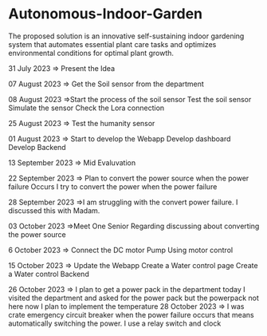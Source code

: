 # Autonomous-Indoor-Garden
The proposed solution is an innovative self-sustaining indoor  gardening system that automates essential plant care tasks and  optimizes environmental conditions for optimal plant growth.



31 July 2023 => Present the Idea

07 August 2023 => Get the Soil sensor from the department

08 August 2023 =>Start the process of the soil sensor
                  Test the soil sensor 
                  Simulate the sensor
                  Check the Lora connection

25 August 2023 => Test the humanity sensor 

01 August 2023 => Start to develop the Webapp
                  Develop dashboard 
                  Develop Backend
                  
13 September 2023 => Mid Evaluvation

22 September 2023 => Plan to convert the power source when the power failure Occurs
                    I try to convert the power when the power failure

28 September 2023 =>I am struggling with the convert power failure. 
                    I discussed this with Madam.

03 October 2023  =>Meet One Senior Regarding discussing  about converting the power source

6 October 2023 => Connect the DC motor Pump
                    Using motor control

15 October 2023 => Update the Webapp
                  Create a Water control page
                  Create a Water control Backend

26 October 2023 => I plan to get a power pack in the department 
                    today I visited the department and asked for the power pack but the powerpack not here
                    now I plan to implement the temperature
28 October 2023 => I was crate emergency circuit breaker when the power failure occurs
                    that means automatically switching the power.
                    I use a relay switch and clock
                   






